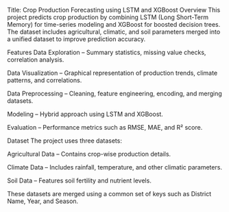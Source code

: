 Title: Crop Production Forecasting using LSTM and XGBoost
Overview
This project predicts crop production by combining LSTM (Long Short-Term Memory) for time-series modeling and XGBoost for boosted decision trees.
The dataset includes agricultural, climatic, and soil parameters merged into a unified dataset to improve prediction accuracy.

Features
Data Exploration – Summary statistics, missing value checks, correlation analysis.

Data Visualization – Graphical representation of production trends, climate patterns, and correlations.

Data Preprocessing – Cleaning, feature engineering, encoding, and merging datasets.

Modeling – Hybrid approach using LSTM and XGBoost.

Evaluation – Performance metrics such as RMSE, MAE, and R² score.

Dataset
The project uses three datasets:

Agricultural Data – Contains crop-wise production details.

Climate Data – Includes rainfall, temperature, and other climatic parameters.

Soil Data – Features soil fertility and nutrient levels.

These datasets are merged using a common set of keys such as District Name, Year, and Season.
